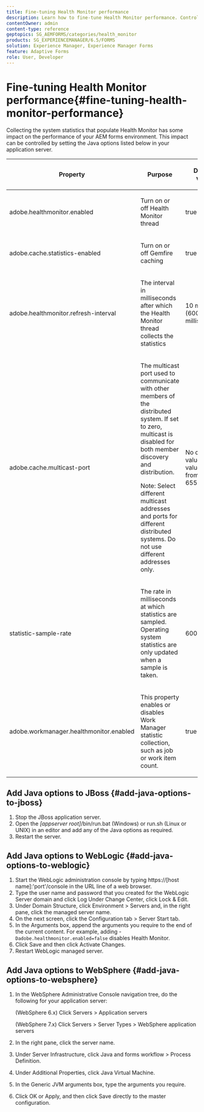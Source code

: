 ```yaml
---
title: Fine-tuning Health Monitor performance
description: Learn how to fine-tune Health Monitor performance. Control the system statistics which impact the performance of forms environment using JAVA setting option.
contentOwner: admin
content-type: reference
geptopics: SG_AEMFORMS/categories/health_monitor
products: SG_EXPERIENCEMANAGER/6.5/FORMS
solution: Experience Manager, Experience Manager Forms
feature: Adaptive Forms
role: User, Developer
---
```

# Fine-tuning Health Monitor performance{#fine-tuning-health-monitor-performance}

Collecting the system statistics that populate Health Monitor has some impact on the performance of your AEM forms environment. This impact can be controlled by setting the Java options listed below in your application server.

<table>
 <thead>
  <tr>
   <th><p>Property</p></th>
   <th><p>Purpose</p></th>
   <th><p>Default value</p></th>
  </tr>
 </thead>
 <tbody>
  <tr>
   <td><p>adobe.healthmonitor.enabled</p></td>
   <td><p>Turn on or off Health Monitor thread</p></td>
   <td><p>true</p></td>
  </tr>
  <tr>
   <td><p>adobe.cache.statistics-enabled</p></td>
   <td><p>Turn on or off Gemfire caching</p></td>
   <td><p>true</p></td>
  </tr>
  <tr>
   <td><p>adobe.healthmonitor.refresh-interval</p></td>
   <td><p>The interval in milliseconds after which the Health Monitor thread collects the statistics</p></td>
   <td><p>10 minutes (600,000 milliseconds)</p></td>
  </tr>
  <tr>
   <td><p>adobe.cache.multicast-port</p></td>
   <td><p>The multicast port used to communicate with other members of the distributed system. If set to zero, multicast is disabled for both member discovery and distribution. </p><p>Note: Select different multicast addresses and ports for different distributed systems. Do not use different addresses only.</p></td>
   <td><p>No default value. Valid values range from 0 to 65535.</p></td>
  </tr>
  <tr>
   <td><p>statistic-sample-rate</p></td>
   <td><p>The rate in milliseconds at which statistics are sampled. Operating system statistics are only updated when a sample is taken.</p></td>
   <td><p>600000</p></td>
  </tr>
  <tr>
   <td><p>adobe.workmanager.healthmonitor.enabled</p></td>
   <td><p>This property enables or disables Work Manager statistic collection, such as job or work item count.</p></td>
   <td><p>true</p></td>
  </tr>
 </tbody>
</table>

## Add Java options to JBoss {#add-java-options-to-jboss}

1. Stop the JBoss application server.
1. Open the *[appserver root]*/bin/run.bat (Windows) or run.sh (Linux or UNIX) in an editor and add any of the Java options as required.
1. Restart the server.

## Add Java options to WebLogic {#add-java-options-to-weblogic}

1. Start the WebLogic administration console by typing https://[host name]:'port'/console in the URL line of a web browser.
1. Type the user name and password that you created for the WebLogic Server domain and click Log Under Change Center, click Lock & Edit.
1. Under Domain Structure, click Environment &gt; Servers and, in the right pane, click the managed server name.
1. On the next screen, click the Configuration tab &gt; Server Start tab.
1. In the Arguments box, append the arguments you require to the end of the current content. For example, adding - `Dadobe.healthmonitor.enabled=false` disables Health Monitor.
1. Click Save and then click Activate Changes.
1. Restart WebLogic managed server.

## Add Java options to WebSphere {#add-java-options-to-websphere}

1. In the WebSphere Administrative Console navigation tree, do the following for your application server:

   (WebSphere 6.x) Click Servers &gt; Application servers

   (WebSphere 7.x) Click Servers &gt; Server Types &gt; WebSphere application servers

1. In the right pane, click the server name.
1. Under Server Infrastructure, click Java and forms workflow &gt; Process Definition.
1. Under Additional Properties, click Java Virtual Machine.
1. In the Generic JVM arguments box, type the arguments you require.
1. Click OK or Apply, and then click Save directly to the master configuration.
